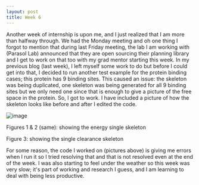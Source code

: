 ```yaml
---
layout: post
title: Week 6
---
```


Another week of internship is upon me, and I just realized that I am more than halfway through. We had the Monday meeting and oh one thing I forgot to mention that during last Friday meeting, the lab I am working with (Parasol Lab) announced that they are open sourcing their planning library and I get to work on that too with my grad mentor starting this week. 
In my previous blog (last week), I left myself some work to do but before I could get into that, I decided to run another test example for the protein binding cases; this protein has 9 binding sites. This caused an issue: the skeleton was being duplicated, one skeleton was being generated for all 9 binding sites but we only need one since that is enough to give a picture of the free space in the protein. So, I got to work. I have included a picture of how the skeleton looks like before and after I edited the code.

![image](https://user-images.githubusercontent.com/66149407/125174054-45ee9e80-e188-11eb-8a7c-c049566fde5e.png)

Figures 1 & 2 (same): showing the energy single skeleton 

Figure 3: showing the single clearance skeleton

For some reason, the code I worked on (pictures above) is giving me errors when I run it so I tried resolving that and that is not resolved even at the end of the week. I was also starting to feel under the weather so this week was very slow; it's part of working and research I guess, and I am learning to deal with being less productive.
